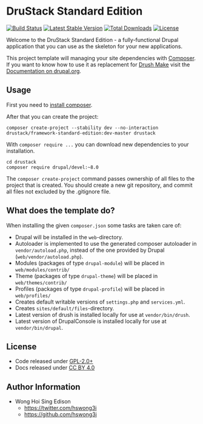 DruStack Standard Edition
=========================

[![Build Status](https://travis-ci.org/drustack/drustack-standard.svg?branch=master)](https://travis-ci.org/drustack/drustack-standard)
[![Latest Stable Version](https://poser.pugx.org/drustack/framework-standard-edition/v/stable.svg)](https://packagist.org/packages/drustack/framework-standard-edition)
[![Total Downloads](https://poser.pugx.org/drustack/framework-standard-edition/downloads.svg)](https://packagist.org/packages/drustack/framework-standard-edition)
[![License](https://poser.pugx.org/drustack/framework-standard-edition/license.svg)](https://packagist.org/packages/drustack/framework-standard-edition)

Welcome to the DruStack Standard Edition - a fully-functional Drupal application that you can use as the skeleton for your new applications.

This project template will managing your site dependencies with [Composer](https://getcomposer.org/). If you want to know how to use it as replacement for
[Drush Make](https://github.com/drush-ops/drush/blob/master/docs/make.md) visit
the [Documentation on drupal.org](https://www.drupal.org/node/2471553).

Usage
-----

First you need to [install composer](https://getcomposer.org/doc/00-intro.md#installation-linux-unix-osx).

After that you can create the project:

    composer create-project --stability dev --no-interaction drustack/framework-standard-edition:dev-master drustack

With `composer require ...` you can download new dependencies to your
installation.

    cd drustack
    composer require drupal/devel:~8.0

The `composer create-project` command passes ownership of all files to the
project that is created. You should create a new git repository, and commit
all files not excluded by the .gitignore file.

What does the template do?
--------------------------

When installing the given `composer.json` some tasks are taken care of:

-   Drupal will be installed in the `web`-directory.
-   Autoloader is implemented to use the generated composer autoloader in `vendor/autoload.php`,
    instead of the one provided by Drupal (`web/vendor/autoload.php`).
-   Modules (packages of type `drupal-module`) will be placed in `web/modules/contrib/`
-   Theme (packages of type `drupal-theme`) will be placed in `web/themes/contrib/`
-   Profiles (packages of type `drupal-profile`) will be placed in `web/profiles/`
-   Creates default writable versions of `settings.php` and `services.yml`.
-   Creates `sites/default/files`-directory.
-   Latest version of drush is installed locally for use at `vendor/bin/drush`.
-   Latest version of DrupalConsole is installed locally for use at `vendor/bin/drupal`.

License
-------

-   Code released under [GPL-2.0+](https://github.com/drustack/drustack-standard/blob/master/LICENSE)
-   Docs released under [CC BY 4.0](http://creativecommons.org/licenses/by/4.0/)

Author Information
------------------

-   Wong Hoi Sing Edison
    -   <a href="https://twitter.com/hswong3i" class="uri" class="uri">https://twitter.com/hswong3i</a>
    -   <a href="https://github.com/hswong3i" class="uri" class="uri">https://github.com/hswong3i</a>

